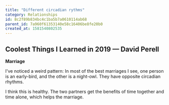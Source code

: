 ```yaml
---
title: "Different circadian rythms"
category: Relationships
id: 8c2f89b834bc4c1ba5b7a0610114ab68
parent_id: 7a960f61353140e58c16406be8fe20b0
created_at: 1581540802535
---
```


## Coolest Things I Learned in 2019 — David Perell

**Marriage**

I've noticed a weird pattern: In most of the best marriages I see, one person is an early-bird, and the other is a night-owl. They have opposite circadian rhythms.

I think this is healthy. The two partners get the benefits of time together and time alone, which helps the marriage.
                